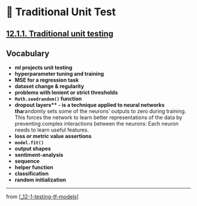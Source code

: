 # 💊 Traditional Unit Test

## [**12.1.1.** Traditional unit testing]()

## **Vocabulary**

- <b>ml projects unit testing</b>
- <b>hyperparameter tuning and training</b>
- <b>MSE for a regression task</b>
- <b>dataset change & regularity</b>
- <b>problems with lenient or strict thresholds</b>
- <b>`Math.seedrandom()` function</b>
- <b>dropout layers\*\* - is a technique applied to neural networks tha</b>randomly sets some of the neurons’ outputs to zero during training. This forces the network to learn better representations of the data by preventing complex interactions between the neurons: Each neuron needs to learn useful features.
- <b>loss or metric value assertions</b>
- <b>`model.fit()`</b>
- <b>output shapes</b>
- <b>sentiment-analysis</b>
- <b>sequence</b>
- <b>helper function</b>
- <b>classification</b>
- <b>random initialization</b>

<link rel="stylesheet" type="text/css" media="all" href="../../../assets/css/custom.css" />

---

from [[_12-1-testing-tf-models]]

[//begin]: # "Autogenerated link references for markdown compatibility"
[_12-1-testing-tf-models]: _12-1-testing-tf-models.md "💊 Testing TF.js Models"
[//end]: # "Autogenerated link references"
